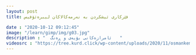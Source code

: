 ```yaml
---
layout: post
title: فێرکاری ئیشکردن بە نەرمەکالاکان لیبرەئۆفیس

date : "2020-10-12 09:12:45"
image: "/learn/gimp/img/g03.jpg"
description : "  ئامرازەکانی بۆیەی و ڕەنگ   "
videosrc : "https://tree.kurd.click/wp-content/uploads/2020/11/osmankemneh.mp4"
---
```










